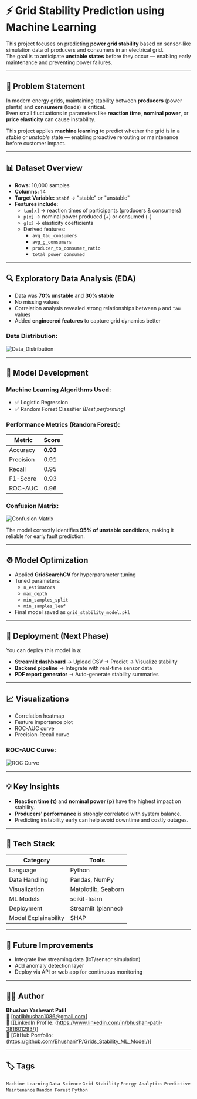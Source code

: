# ⚡ Grid Stability Prediction using Machine Learning

This project focuses on predicting **power grid stability** based on sensor-like simulation data of producers and consumers in an electrical grid.  
The goal is to anticipate **unstable states** before they occur — enabling early maintenance and preventing power failures.

---

## 🧠 Problem Statement

In modern energy grids, maintaining stability between **producers** (power plants) and **consumers** (loads) is critical.  
Even small fluctuations in parameters like **reaction time**, **nominal power**, or **price elasticity** can cause instability.

This project applies **machine learning** to predict whether the grid is in a *stable* or *unstable* state — enabling proactive rerouting or maintenance before customer impact.

---

## 📊 Dataset Overview

- **Rows:** 10,000 samples  
- **Columns:** 14  
- **Target Variable:** `stabf` → "stable" or "unstable"  
- **Features include:**
  - `tau[x]` → reaction times of participants (producers & consumers)
  - `p[x]` → nominal power produced (+) or consumed (-)
  - `g[x]` → elasticity coefficients
  - Derived features:
    - `avg_tau_consumers`
    - `avg_g_consumers`
    - `producer_to_consumer_ratio`
    - `total_power_consumed`

---

## 🔍 Exploratory Data Analysis (EDA)

- Data was **70% unstable** and **30% stable**
- No missing values
- Correlation analysis revealed strong relationships between `p` and `tau` values
- Added **engineered features** to capture grid dynamics better

### Data Distribution:
![Data_Distribution](images/distribution.png)

---

## 🧩 Model Development

### Machine Learning Algorithms Used:
- ✅ Logistic Regression
- ✅ Random Forest Classifier *(Best performing)*

### Performance Metrics (Random Forest):
| Metric | Score |
|---------|-------|
| Accuracy | **0.93** |
| Precision | 0.91 |
| Recall | 0.95 |
| F1-Score | 0.93 |
| ROC-AUC | 0.96 |

### Confusion Matrix:

![Confusion Matrix](images/matrix.png)

The model correctly identifies **95% of unstable conditions**, making it reliable for early fault prediction.

---

## ⚙️ Model Optimization

- Applied **GridSearchCV** for hyperparameter tuning  
- Tuned parameters:
  - `n_estimators`
  - `max_depth`
  - `min_samples_split`
  - `min_samples_leaf`
- Final model saved as `grid_stability_model.pkl`

---

## 🚀 Deployment (Next Phase)

You can deploy this model in a:
- **Streamlit dashboard** → Upload CSV → Predict → Visualize stability  
- **Backend pipeline** → Integrate with real-time sensor data  
- **PDF report generator** → Auto-generate stability summaries

---

## 📈 Visualizations

- Correlation heatmap
- Feature importance plot
- ROC-AUC curve
- Precision-Recall curve
  
### ROC-AUC Curve:
![ROC Curve](images/curve.png)

---

## 💡 Key Insights

- **Reaction time (τ)** and **nominal power (p)** have the highest impact on stability.
- **Producers’ performance** is strongly correlated with system balance.
- Predicting instability early can help avoid downtime and costly outages.

---

## 🧰 Tech Stack

| Category | Tools |
|-----------|-------|
| Language | Python |
| Data Handling | Pandas, NumPy |
| Visualization | Matplotlib, Seaborn |
| ML Models | scikit-learn |
| Deployment | Streamlit (planned) |
| Model Explainability | SHAP |

---

## 🔮 Future Improvements

- Integrate live streaming data (IoT/sensor simulation)
- Add anomaly detection layer
- Deploy via API or web app for continuous monitoring

---

## 👨‍💻 Author

**Bhushan Yashwant Patil**  
📧 [patilbhushan1086@gmail.com]  
💼 [[LinkedIn Profile: (https://www.linkedin.com/in/bhushan-patil-381601293/)]  
📂 [GitHub Portfolio: (https://github.com/BhushanYP/Grids_Stability_ML_Model/)]

---

## 🏷️ Tags
`Machine Learning` `Data Science` `Grid Stability` `Energy Analytics` `Predictive Maintenance` `Random Forest` `Python`
